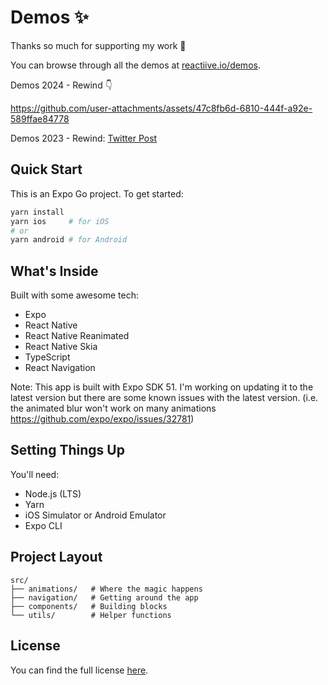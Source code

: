 # Demos ✨

Thanks so much for supporting my work 🙏

You can browse through all the demos at [reactiive.io/demos](https://reactiive.io/demos).

Demos 2024 - Rewind 👇

https://github.com/user-attachments/assets/47c8fb6d-6810-444f-a92e-589ffae84778

Demos 2023 - Rewind: [Twitter Post](https://x.com/reactiive_/status/1740314524501078359)

## Quick Start

This is an Expo Go project. To get started:

```bash
yarn install
yarn ios     # for iOS
# or
yarn android # for Android
```

## What's Inside

Built with some awesome tech:
- Expo
- React Native
- React Native Reanimated
- React Native Skia
- TypeScript
- React Navigation

Note: This app is built with Expo SDK 51. I'm working on updating it to the latest version but there are some known issues with the latest version. (i.e. the animated blur won't work on many animations https://github.com/expo/expo/issues/32781)

## Setting Things Up

You'll need:
- Node.js (LTS)
- Yarn
- iOS Simulator or Android Emulator
- Expo CLI

## Project Layout

```
src/
├── animations/   # Where the magic happens
├── navigation/   # Getting around the app
├── components/   # Building blocks
└── utils/        # Helper functions
```

## License

You can find the full license [here](https://reactiive.io/docs/license).
